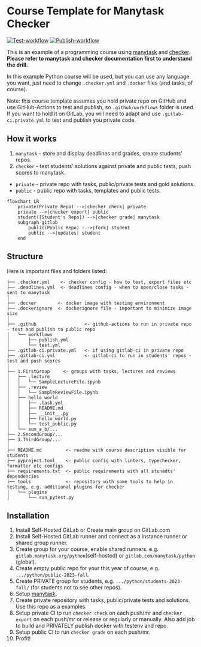 # Course Template for Manytask Checker


[![Test-workflow](https://github.com/manytask/course-template/actions/workflows/test.yml/badge.svg)](https://github.com/manytask/course-template/actions/workflows/test.yml)
[![Publish-workflow](https://github.com/manytask/course-template/actions/workflows/publish.yml/badge.svg)](https://github.com/manytask/course-template/actions/workflows/publish.yml)


This is an example of a programming course using [manytask](https://github.com/manytask/manytask) and [checker](https://github.com/manytask/checker).  
**Please refer to manytask and checker documentation first to understand the drill.**

In this example Python course will be used, but you can use any language you want, just need to change `.checker.yml` and `.docker` files (and tasks, of course).

Note: this course template assumes you hold private repo on GitHub and use GitHub-Actions to test and publish, so `.github/workflows` folder is used. If you want to hold it on GitLab, you will need to adapt and use `.gitlab-ci.private.yml` to test and publish you private code. 


## How it works

1. `manytask` - store and display deadlines and grades, create students' repos.
2. `checker` - test students' solutions against private and public tests, push scores to manytask.

* `private` - private repo with tasks, public/private tests and gold solutions.
* `public` - public repo with tasks, templates and public tests.


``` mermaid
flowchart LR
    private(Private Repo) -->|checker check| private
    private -->|checker export| public
    student([Student's Repo]) -->|checker grade| manytask
    subgraph gitlab
        public(Public Repo) -.->|fork| student
        public -->|updates| student
    end
```

## Structure

Here is important files and folders listed:

```
├── .checker.yml    <- checker config - how to test, export files etc
├── .deadlines.yml  <- deadlines config - when to open/close tasks - sent to manytask
│
├── .docker        <- docker image with testing environment
├── .dockerignore  <- dockerignore file - important to minimize image size
│
├── .github                  <- github-actions to run in private repo - test and publish to public repo
│   └── workflows
│       ├── publish.yml
│       └── test.yml
├── .gitlab-ci.private.yml   <- if using gitlab-ci in private repo
├── .gitlab-ci.yml           <- gitlab-ci to run in students' repos - test and push scores
│
├── 1.FirstGroup     <- groups with tasks, lectures and reviews
│   ├── .lecture
│   │   └── SampleLectureFile.ipynb
│   ├── .review
│   │   └── SampleReviewFile.ipynb
│   ├── hello_world
│   │   ├── .task.yml
│   │   ├── README.md
│   │   ├── __init__.py
│   │   ├── hello_world.py
│   │   └── test_public.py
│   └── sum_a_b/...
├── 2.SecondGroup/...
├── 3.ThirdGroup/...
│
├── README.md         <- readme with course description visible for students
├── pyproject.toml    <- public config with linters, typechecker, formatter etc configs
├── requirements.txt  <- public requirements with all stunedts' dependencies
├── tools             <- repository with some tools to help in testing, e.g. additional plugins for checker
│   └── plugins
│       └── run_pytest.py
```

## Installation

1. Install Self-Hosted GitLab or Create main group on GitLab.com
2. Install Self-Hosted GitLab runner and connect as a instance runner or shared group runner.
3. Create group for your course, enable shared runners. e.g. `gitlab.manytask.org/python`(self-hosted) or `gitlab.com/manytask/python` (global).
4. Create empty public repo for your this year of course, e.g. `.../python/public-2023-fall`.
5. Create PRIVATE group for students, e.g. `.../python/students-2023-fall/` (for students not to see other repos).
6. Setup [manytask](https://github.com/manytask/manytask).
7. Create private repository with tasks, public/private tests and solutions. Use this repo as a examples.
8. Setup private CI to run `checker check` on each push/mr and `checker export` on each push/mr or release or regularly or manually. Also add job to build and PRIVATELY publish docker with testenv and repo. 
9. Setup public CI to run `checker grade` on each push/mr.
10. Profit!